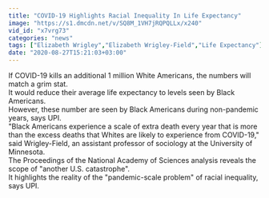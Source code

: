 ```yaml
---
title: "COVID-19 Highlights Racial Inequality In Life Expectancy"
image: "https://s1.dmcdn.net/v/SQ8M_1VH7jRQPQLLx/x240"
vid_id: "x7vrg73"
categories: "news"
tags: ["Elizabeth Wrigley","Elizabeth Wrigley-Field","Life Expectancy"]
date: "2020-08-27T15:21:03+03:00"
---
```

If COVID-19 kills an additional 1 million White Americans, the numbers will match a grim stat.  <br>It would reduce their average life expectancy to levels seen by Black Americans.  <br>However, these number are seen by Black Americans during non-pandemic years, says UPI.  <br>&quot;Black Americans experience a scale of extra death every year that is more than the excess deaths that Whites are likely to experience from COVID-19,&quot; said Wrigley-Field, an assistant professor of sociology at the University of Minnesota.  <br>The Proceedings of the National Academy of Sciences analysis reveals the scope of &quot;another U.S. catastrophe&quot;.  <br>It highlights the reality of the &quot;pandemic-scale problem&quot; of racial inequality, says UPI.
